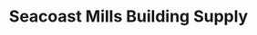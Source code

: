 ---
title: "Seacoast Mills Building Supply"
url: /brentwood/seacoast-mills-building-supply/
shop: trade
---